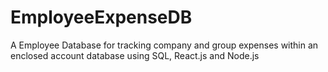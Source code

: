 # EmployeeExpenseDB
A Employee Database for tracking company and group expenses within an enclosed account database using SQL, React.js and Node.js
